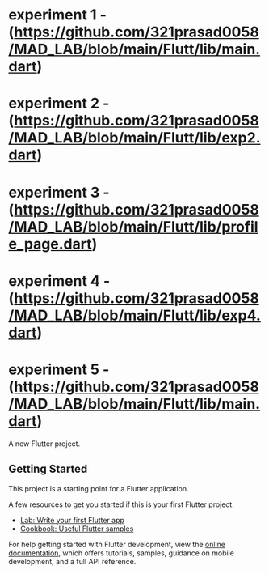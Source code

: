 # experiment 1 - (https://github.com/321prasad0058/MAD_LAB/blob/main/Flutt/lib/main.dart)
# experiment 2 - (https://github.com/321prasad0058/MAD_LAB/blob/main/Flutt/lib/exp2.dart)
# experiment 3 - (https://github.com/321prasad0058/MAD_LAB/blob/main/Flutt/lib/profile_page.dart)
# experiment 4 - (https://github.com/321prasad0058/MAD_LAB/blob/main/Flutt/lib/exp4.dart)
# experiment 5 - (https://github.com/321prasad0058/MAD_LAB/blob/main/Flutt/lib/main.dart)
A new Flutter project.

## Getting Started

This project is a starting point for a Flutter application.

A few resources to get you started if this is your first Flutter project:

- [Lab: Write your first Flutter app](https://docs.flutter.dev/get-started/codelab)
- [Cookbook: Useful Flutter samples](https://docs.flutter.dev/cookbook)

For help getting started with Flutter development, view the
[online documentation](https://docs.flutter.dev/), which offers tutorials,
samples, guidance on mobile development, and a full API reference.
